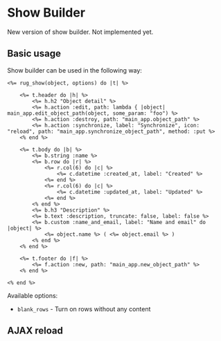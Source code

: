# Show Builder

New version of show builder. Not implemented yet.

## Basic usage

Show builder can be used in the following way:

```erb
<%= rug_show(object, options) do |t| %>

    <%= t.header do |h| %>
        <%= h.h2 "Object detail" %>
        <%= h.action :edit, path: lambda { |object| main_app.edit_object_path(object, some_param: "foo") %>
        <%= h.action :destroy, path: "main_app.object_path" %>
        <%= h.action :synchronize, label: "Synchronize", icon: "reload", path: "main_app.synchronize_object_path", method: :put %>
    <% end %>

    <%= t.body do |b| %>
        <%= b.string :name %>
        <%= b.row do |r| %>
            <%= r.col(6) do |c| %>
                <%= c.datetime :created_at, label: "Created" %>
            <%= end %>
            <%= r.col(6) do |c| %>
                <%= c.datetime :updated_at, label: "Updated" %>
            <%= end %>
        <% end %>
        <%= b.h3 "Description" %>
        <%= b.text :description, truncate: false, label: false %>
        <%= b.custom :name_and_email, label: "Name and email" do |object| %>
            <%= object.name %> ( <%= object.email %> )
        <% end %>
    <% end %>

    <%= t.footer do |f| %>
        <%= f.action :new, path: "main_app.new_object_path" %>
    <% end %>

<% end %>
```

Available options:

- `blank_rows` - Turn on rows without any content

## AJAX reload


